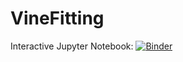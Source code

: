 # VineFitting

Interactive Jupyter Notebook: [![Binder](https://mybinder.org/badge_logo.svg)](https://mybinder.org/v2/gh/rjitosho/VineFitting/master)

